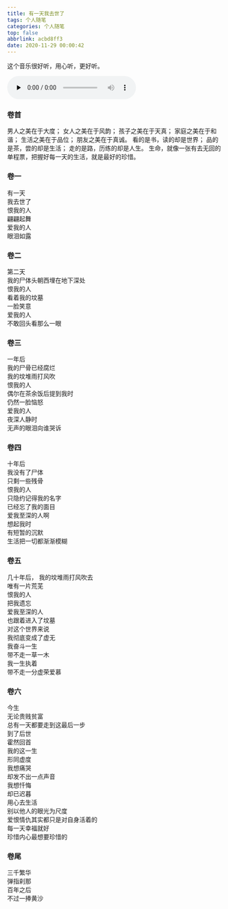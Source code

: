 ```yaml
---
title: 有一天我去世了
tags: 个人随笔
categories: 个人随笔
top: false
abbrlink: acbd8ff3
date: 2020-11-29 00:00:42
---
```


这个音乐很好听，用心听，更好听。

<audio id="audio" controls="" preload="none">
<source id="mp3" src="https://www.baifachuan.com/001.m4a">
</audio>

### 卷首

男人之美在于大度；
女人之美在于风韵；
孩子之美在于天真；
家庭之美在于和谐；
生活之美在于品位；
朋友之美在于真诚。
看的是书，读的却是世界；
品的是茶，尝的却是生活；
走的是路，历练的却是人生。
生命，就像一张有去无回的单程票，把握好每一天的生活，就是最好的珍惜。


### 卷一

有一天  
我去世了  
恨我的人  
翩翩起舞   
爱我的人     
眼泪如露

### 卷二
第二天  
我的尸体头朝西埋在地下深处    
恨我的人   
看着我的坟墓    
一脸笑意   
爱我的人   
不敢回头看那么一眼   

### 卷三
一年后    
我的尸骨已经腐烂   
我的坟堆雨打风吹   
恨我的人   
偶尔在茶余饭后提到我时   
仍然一脸恼怒    
爱我的人   
夜深人静时    
无声的眼泪向谁哭诉    

### 卷四
十年后   
我没有了尸体   
只剩一些残骨   
恨我的人   
只隐约记得我的名字    
已经忘了我的面目    
爱我至深的人啊   
想起我时   
有短暂的沉默    
生活把一切都渐渐模糊   

### 卷五
几十年后，
我的坟堆雨打风吹去   
唯有一片荒芜   
恨我的人    
把我遗忘   
爱我至深的人   
也跟着进入了坟墓   
对这个世界来说   
我彻底变成了虚无   
我奋斗一生    
带不走一草一木   
我一生执着    
带不走一分虚荣爱慕   

### 卷六
今生   
无论贵贱贫富   
总有一天都要走到这最后一步    
到了后世    
霍然回首    
我的这一生   
形同虚度   
我想痛哭   
却发不出一点声音  
我想忏悔  
却已迟暮   
用心去生活   
别以他人的眼光为尺度   
爱恨情仇其实都只是对自身活着的   
每一天幸福就好   
珍惜内心最想要珍惜的   

### 卷尾
三千繁华   
弹指刹那   
百年之后   
不过一捧黄沙    
